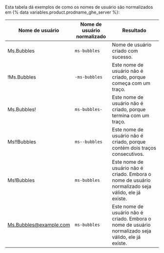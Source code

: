 Esta tabela dá exemplos de como os nomes de usuário são normalizados em {% data variables.product.prodname_ghe_server %}:

| Nome de usuário        | Nome de usuário normalizado | Resultado                                                                                           |
| ---------------------- | --------------------------- | --------------------------------------------------------------------------------------------------- |
| Ms.Bubbles             | `ms-bubbles`                | Nome de usuário criado com sucesso.                                                                 |
| !Ms.Bubbles            | `-ms-bubbles`               | Este nome de usuário não é criado, porque começa com um traço.                                      |
| Ms.Bubbles!            | `ms-bubbles-`               | Este nome de usuário não é criado, porque termina com um traço.                                     |
| Ms!!Bubbles            | `ms--bubbles`               | Este nome de usuário não é criado, porque contém dois traços consecutivos.                          |
| Ms!Bubbles             | `ms-bubbles`                | Este nome de usuário não é criado. Embora o nome de usuário normalizado seja válido, ele já existe. |
| Ms.Bubbles@example.com | `ms-bubbles`                | Este nome de usuário não é criado. Embora o nome de usuário normalizado seja válido, ele já existe. |
